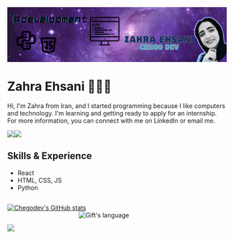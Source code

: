 <!-- "Hero" Header -->
<div>
<img align="center" src="chegodev.png" style="max-width: 100%;" alt="HELLO WORLD! :)" />
</div>

<!-- Summery -->
# Zahra Ehsani 👩🏻‍💻
Hi, I'm Zahra from Iran, and I started programming because I like computers and technology. I'm learning and getting ready to apply for an internship. For more information, you can connect with me on LinkedIn or email me.
<!-- Social -->
  <a href="https://mail.google.com/mail/u/3/#inbox"><img align="left" src="https://img.shields.io/badge/e‑mail-D14836.svg?style=for-the-badge&logo=GMail&logoColor=white"/></a><a href="www.linkedin.com/in/chegodev"><img align="left" src="https://img.shields.io/badge/linkedin-0077B5.svg?style=for-the-badge&logo=linkedin&logoColor=white"/></a>

<br/>

<!-- Technologies -->
## Skills & Experience 
- React
- HTML, CSS, JS
- Python

<!-- GitHub -->
##
[![Chegodev's GitHub stats](https://github-readme-stats-plum-three.vercel.app/api?username=chegodev&show_icons=true&theme=nightowl)](https://github.com/chegodev/github-readme-stats) <img align="right" src="https://github-readme-stats.vercel.app/api/top-langs?username=chegodev&langs_count=10&show_icons=true&locale=en&layout=compact&theme=light" alt="Gift's language" height="192px"  width="340px"/>
<br/>

##
![](https://komarev.com/ghpvc/?username=chegodev&color=blueviolet&align=center)
